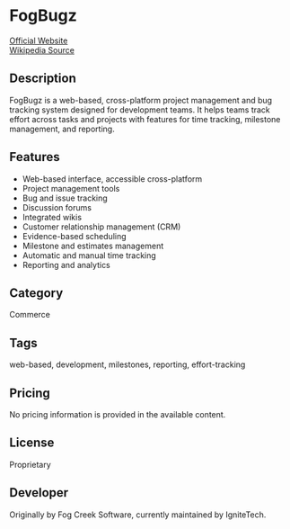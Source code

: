 # FogBugz

[Official Website](http://www.fogbugz.com)  
[Wikipedia Source](https://en.wikipedia.org/wiki/FogBugz)

## Description
FogBugz is a web-based, cross-platform project management and bug tracking system designed for development teams. It helps teams track effort across tasks and projects with features for time tracking, milestone management, and reporting.

## Features
- Web-based interface, accessible cross-platform
- Project management tools
- Bug and issue tracking
- Discussion forums
- Integrated wikis
- Customer relationship management (CRM)
- Evidence-based scheduling
- Milestone and estimates management
- Automatic and manual time tracking
- Reporting and analytics

## Category
Commerce

## Tags
web-based, development, milestones, reporting, effort-tracking

## Pricing
No pricing information is provided in the available content.

## License
Proprietary

## Developer
Originally by Fog Creek Software, currently maintained by IgniteTech.